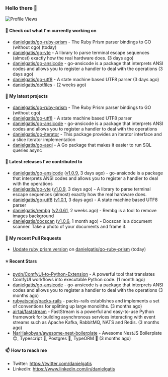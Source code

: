 ### Hello there 👋

![Profile Views](https://komarev.com/ghpvc/?username=danielgatis&label=PROFILE+VIEWS)

#### 👷 Check out what I'm currently working on

- [danielgatis/go-ruby-prism](https://github.com/danielgatis/go-ruby-prism) - The Ruby Prism parser bindings to GO (without cgo) (today)
- [danielgatis/go-vte](https://github.com/danielgatis/go-vte) - A library to parse terminal escape sequences (almost) exactly how the real hardware does. (3 days ago)
- [danielgatis/go-ansicode](https://github.com/danielgatis/go-ansicode) - go-ansicode is a package that interprets ANSI codes and allows you to register a handler to deal with the operations (3 days ago)
- [danielgatis/go-utf8](https://github.com/danielgatis/go-utf8) - A state machine based UTF8 parser (3 days ago)
- [danielgatis/dotfiles](https://github.com/danielgatis/dotfiles) -  (2 weeks ago)

#### 🌱 My latest projects

- [danielgatis/go-ruby-prism](https://github.com/danielgatis/go-ruby-prism) - The Ruby Prism parser bindings to GO (without cgo)
- [danielgatis/go-utf8](https://github.com/danielgatis/go-utf8) - A state machine based UTF8 parser
- [danielgatis/go-ansicode](https://github.com/danielgatis/go-ansicode) - go-ansicode is a package that interprets ANSI codes and allows you to register a handler to deal with the operations
- [danielgatis/go-iterator](https://github.com/danielgatis/go-iterator) - This package provides an iterator interface and a slice iterator implementation
- [danielgatis/go-asql](https://github.com/danielgatis/go-asql) - A Go package that makes it easier to run SQL queries async

#### 🔭 Latest releases I've contributed to

- [danielgatis/go-ansicode](https://github.com/danielgatis/go-ansicode) ([v1.0.9](https://github.com/danielgatis/go-ansicode/releases/tag/v1.0.9), 3 days ago) - go-ansicode is a package that interprets ANSI codes and allows you to register a handler to deal with the operations
- [danielgatis/go-vte](https://github.com/danielgatis/go-vte) ([v1.0.9](https://github.com/danielgatis/go-vte/releases/tag/v1.0.9), 3 days ago) - A library to parse terminal escape sequences (almost) exactly how the real hardware does.
- [danielgatis/go-utf8](https://github.com/danielgatis/go-utf8) ([v1.0.1](https://github.com/danielgatis/go-utf8/releases/tag/v1.0.1), 3 days ago) - A state machine based UTF8 parser
- [danielgatis/rembg](https://github.com/danielgatis/rembg) ([v2.0.61](https://github.com/danielgatis/rembg/releases/tag/v2.0.61), 2 weeks ago) - Rembg is a tool to remove images background
- [danielgatis/docscan](https://github.com/danielgatis/docscan) ([v1.0.6](https://github.com/danielgatis/docscan/releases/tag/v1.0.6), 1 month ago) - Docscan is a document scanner. Take a photo of your documents and frame it.

#### 🔨 My recent Pull Requests

- [Update ruby prism version](https://github.com/danielgatis/go-ruby-prism/pull/3) on [danielgatis/go-ruby-prism](https://github.com/danielgatis/go-ruby-prism) (today)

#### ⭐ Recent Stars

- [pydn/ComfyUI-to-Python-Extension](https://github.com/pydn/ComfyUI-to-Python-Extension) - A powerful tool that translates ComfyUI workflows into executable Python code. (1 month ago)
- [danielgatis/go-ansicode](https://github.com/danielgatis/go-ansicode) - go-ansicode is a package that interprets ANSI codes and allows you to register a handler to deal with the operations (3 months ago)
- [rubyatscale/packs-rails](https://github.com/rubyatscale/packs-rails) - packs-rails establishes and implements a set of conventions for splitting up large monoliths. (3 months ago)
- [airtai/faststream](https://github.com/airtai/faststream) - FastStream is a powerful and easy-to-use Python framework for building asynchronous services interacting with event streams such as Apache Kafka, RabbitMQ, NATS and Redis. (3 months ago)
- [NarHakobyan/awesome-nest-boilerplate](https://github.com/NarHakobyan/awesome-nest-boilerplate) - Awesome NestJS Boilerplate 😍, Typescript 💪, Postgres 🎉, TypeORM 🥳 (3 months ago)

#### 📫 How to reach me

- Twitter: https://twitter.com/danielgatis
- Linkedin: https://www.linkedin.com/in/danielgatis
